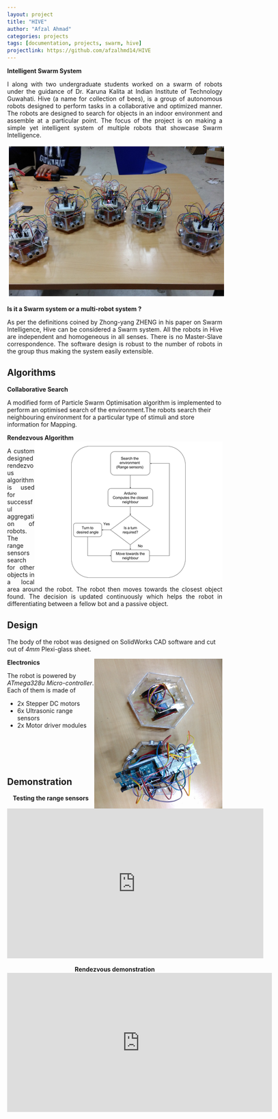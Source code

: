 ```yaml
---
layout: project
title: "HIVE"
author: "Afzal Ahmad"
categories: projects
tags: [documentation, projects, swarm, hive]
projectlink: https://github.com/afzalhmd14/HIVE
---
```

**Intelligent Swarm System**
<p style='text-align: justify;'>
I along with two undergraduate students worked on a swarm of robots under the guidance of Dr. Karuna Kalita at Indian Institute of Technology Guwahati. Hive (a name for collection of bees), is a group of autonomous robots designed to perform tasks in a collaborative and optimized manner. The robots are designed to search for objects in an indoor environment and assemble at a particular point. The focus of the project is on making a simple yet intelligent system of multiple robots that showcase Swarm Intelligence.
</p>

<img src="../assets/img/hive-2.jpg" style="width:800px;height:350px;border-color: white" border="4"/>   

**Is it a Swarm system or a multi-robot system ?**
<p style='text-align: justify;'>
As per the definitions coined by Zhong-yang ZHENG in his paper on Swarm Intelligence, Hive can be considered a Swarm system. All the robots in Hive are independent and homogeneous in all senses. There is no Master-Slave correspondence. The software design is robust to the number of robots in the group thus making the system easily extensible.
</p>

## Algorithms

**Collaborative Search**

A modified form of Particle Swarm Optimisation algorithm is implemented to perform an optimised search of the environment.The robots search their neighbouring environment for a particular type of stimuli and store information for Mapping. 

**Rendezvous Algorithm**
<img src="../assets/img/hive-3.png" style="float:right;width:440px;height:330px;"/>  

<p style='text-align: justify;'>
A custom designed rendezvous algorithm is used for successful aggregation of robots. The range sensors search for other objects in a local area around the robot. The robot then moves towards the closest object found. The decision is updated continuously which helps the robot in differentiating between a fellow bot and a passive object.
</p>

## Design

The body of the robot was designed on SolidWorks CAD software and cut out of _4mm_ Plexi-glass sheet.

**Electronics**
<img src="../assets/img/hive-4.jpg" style="float:right;width:300px;height:350px;" /> 

The robot is powered by _ATmega328u Micro-controller_.  
Each of them is made of
* 2x Stepper DC motors
* 6x Ultrasonic range sensors
* 2x Motor driver modules

<br/>
<br/>
<br/>
<br/>

## Demonstration

<div class="imgcap">
<div align="middle">
<div class="thecap" align="middle" ><b>Testing the range sensors</b> </div>
<iframe width="600" height="350" src="https://www.youtube.com/embed/bafYjByexFc" frameborder="0" allow="autoplay; encrypted-media" allowfullscreen align="center"></iframe>
<br/>
<br/>
<div class="thecap" align="middle" ><b>Rendezvous demonstration</b> </div>
<iframe width="620px" height="325px" src="https://www.youtube.com/embed/POwtcVPyVss?rel=0&controls=1&utoplay=1&loop=1&rel=0&showinfo=0" frameborder="0" allowfullscreen></iframe>
</div>
